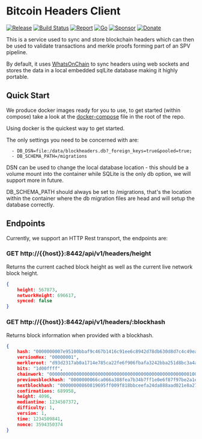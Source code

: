 # Bitcoin Headers Client

[![Release](https://img.shields.io/github/release-pre/libsv/bitcoin-hc.svg?logo=github&style=flat&v=1)](https://github.com/libsv/bitcoin-hc/releases)
[![Build Status](https://img.shields.io/github/workflow/status/libsv/bitcoin-hc/go?logo=github&v=3)](https://github.com/libsv/bitcoin-hc/actions)
[![Report](https://goreportcard.com/badge/github.com/libsv/bitcoin-hc?style=flat&v=1)](https://goreportcard.com/report/github.com/libsv/bitcoin-hc)
[![Go](https://img.shields.io/github/go-mod/go-version/libsv/bitcoin-hc?v=1)](https://golang.org/)
[![Sponsor](https://img.shields.io/badge/sponsor-libsv-181717.svg?logo=github&style=flat&v=3)](https://github.com/sponsors/libsv)
[![Donate](https://img.shields.io/badge/donate-bitcoin-ff9900.svg?logo=bitcoin&style=flat&v=3)](https://gobitcoinsv.com/#sponsor)

This is a service used to sync and store blockchain headers which can then be used to validate transactions and merkle proofs forming part of an SPV pipeline.

By default, it uses [WhatsOnChain](www.whatsonchain.com) to sync headers using web sockets and stores the data in a local embedded sqlLite database making it highly portable.

## Quick Start

We produce docker images ready for you to use, to get started (within compose) take a look at the [docker-compose](docker-compose.yml) file in the root of the repo.

Using docker is the quickest way to get started.

The only settings you need to be concerned with are:

      - DB_DSN=file:/data/blockheaders.db?_foreign_keys=true&pooled=true;
      - DB_SCHEMA_PATH=/migrations

DSN can be used to change the local database location - this should be a volume mount into the container while SQLite is the only db option, we will support more in future.

DB_SCHEMA_PATH should always be set to /migrations, that's the location within the container where the db migration files are head and will setup the database correctly.

## Endpoints

Currently, we support an HTTP Rest transport, the endpoints are:

### GET http://{{host}}:8442/api/v1/headers/height

Returns the current cached block height as well as the current live network block height.

```json
{
    height: 567873,
    networkHeight: 696617,
    synced: false
}
```

### GET http://{{host}}:8442/api/v1/headers/:blockhash

Returns block information when provided with a blockhash.

```json
{
    hash: "0000000007e95100bbaf9c467b1416c91ee6c8942d78db630d8d7c4c49eaa717",
    versionHex: "00000001",
    merkleroot: "d93d2317ab0a1714e785ca22fe6f906fbafa3242bba251d8bc3a4a057475bec4",
    bits: "1d00ffff",
    chainwork: "0000000000000000000000000000000000000000000000000000100110011001",
    previousblockhash: "0000000066ca066a388fea7b34b7ff1e0e6f87f97be2a1eb82ed574182664fd4",
    nextblockhash: "00000000860819695ff009f818bbceefa24da888aad021e8a2701c614fa5686c",
    confirmations: 689958,
    height: 4096,
    mediantime: 1234507372,
    difficulty: 1,
    version: 1,
    time: 1234509841,
    nonce: 3594350374
}
```